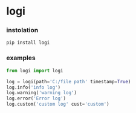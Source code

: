 # logi
### instolation
```
pip install logi
```
### examples

```python
from logi import logi

log = logi(path='C:/file path' timestamp=True)
log.info('info log')
log.warning('warning log')
log.error('Error log')
log.custom('custom log' cust='custom')
```

